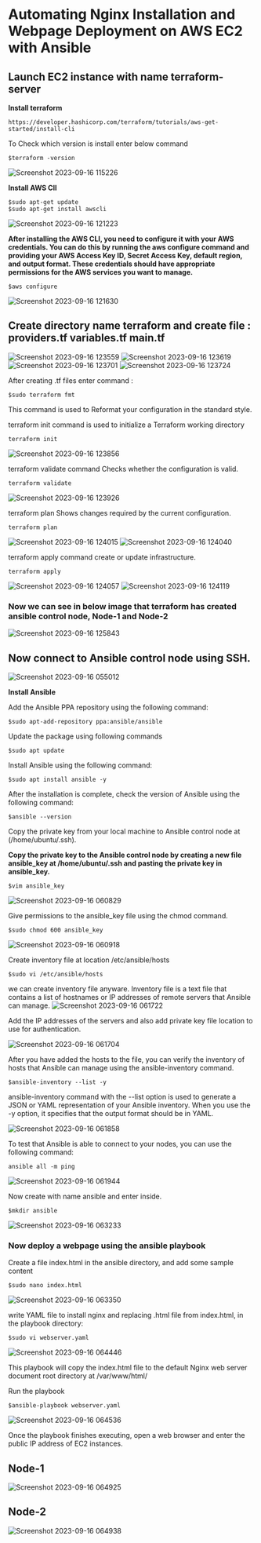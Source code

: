 # Automating Nginx Installation and Webpage Deployment on AWS EC2 with Ansible

## Launch EC2 instance with name terraform-server

**Install terraform**
```
https://developer.hashicorp.com/terraform/tutorials/aws-get-started/install-cli
```

To Check which version is install enter below command
```
$terraform -version
```

![Screenshot 2023-09-16 115226](https://github.com/pradip2994/Ansible-Project/assets/124191442/86884aa2-de96-48f7-88d8-90f8e24927f9)


**Install AWS ClI**

```
$sudo apt-get update
$sudo apt-get install awscli 
```

![Screenshot 2023-09-16 121223](https://github.com/pradip2994/Ansible-Project/assets/124191442/9656ec33-864f-4907-b821-f6773f613517)


**After installing the AWS CLI, you need to configure it with your AWS credentials. You can do this by running the aws configure command and providing your AWS Access Key ID, Secret Access Key, default region, and output format. These credentials should have appropriate permissions for the AWS services you want to manage.**

```
$aws configure
```

![Screenshot 2023-09-16 121630](https://github.com/pradip2994/Ansible-Project/assets/124191442/3f090a0b-82d4-4159-9010-e57a00d0475b)

## Create directory name terraform and create file : **providers.tf** **variables.tf** **main.tf**

![Screenshot 2023-09-16 123559](https://github.com/pradip2994/Ansible-Project/assets/124191442/37c5d6d0-a1ad-4b31-ad11-a19ad416a900)
![Screenshot 2023-09-16 123619](https://github.com/pradip2994/Ansible-Project/assets/124191442/6c7cb95a-f9cc-46d9-908d-42b9fb0d67e4)
![Screenshot 2023-09-16 123701](https://github.com/pradip2994/Ansible-Project/assets/124191442/dc177dd8-7eea-4cb4-b9fb-8bcc5ebfda5f)
![Screenshot 2023-09-16 123724](https://github.com/pradip2994/Ansible-Project/assets/124191442/65d73b13-8066-43f0-a7e2-9a44f928bac7)


After creating .tf files enter command :

```
$sudo terraform fmt
```
This command is used to Reformat your configuration in the standard style.

terraform init command is used to initialize a Terraform working directory

```
terraform init
```

![Screenshot 2023-09-16 123856](https://github.com/pradip2994/Ansible-Project/assets/124191442/bffcc996-075c-4e04-9c06-b06655850a2c)

terraform validate command Checks whether the configuration is valid.

```
terraform validate
```

![Screenshot 2023-09-16 123926](https://github.com/pradip2994/Ansible-Project/assets/124191442/05591f7f-7b59-487c-8a8b-f74ccaf832fa)

terraform plan Shows changes required by the current configuration.

```
terraform plan
```
![Screenshot 2023-09-16 124015](https://github.com/pradip2994/Ansible-Project/assets/124191442/5297a5ba-b58f-4a9a-8f38-5bbc37a3823d)
![Screenshot 2023-09-16 124040](https://github.com/pradip2994/Ansible-Project/assets/124191442/7a15be23-9a8f-42ac-a3db-f8a650e14e4f)

terraform apply command create or update infrastructure.

```
terraform apply
```

![Screenshot 2023-09-16 124057](https://github.com/pradip2994/Ansible-Project/assets/124191442/8586391e-c07f-4a46-b690-f608f50ad4a8)
![Screenshot 2023-09-16 124119](https://github.com/pradip2994/Ansible-Project/assets/124191442/e2c13523-ffe4-4250-92b6-80e42ec27b96)

### Now we can see in below image that terraform has created ansible control node, Node-1 and Node-2

![Screenshot 2023-09-16 125843](https://github.com/pradip2994/Ansible-Project/assets/124191442/f7c3e569-b978-45d8-b076-db491d208bb5)

## Now connect to Ansible control node using SSH.
![Screenshot 2023-09-16 055012](https://github.com/pradip2994/Ansible-Project/assets/124191442/9a9aaed2-1d6b-47e2-a84e-d77effae1247)

**Install Ansible**

Add the Ansible PPA repository using the following command:
```
$sudo apt-add-repository ppa:ansible/ansible
```

Update the package using following commands

```
$sudo apt update
```

Install Ansible using the following command:

```
$sudo apt install ansible -y
```

After the installation is complete, check the version of Ansible using the following command:

```
$ansible --version
```

Copy the private key from your local machine to  Ansible control node at (/home/ubuntu/.ssh).

**Copy the private key to the Ansible control node by creating a new file ansible_key at /home/ubuntu/.ssh and pasting the private key in ansible_key.**

```
$vim ansible_key
```

![Screenshot 2023-09-16 060829](https://github.com/pradip2994/Ansible-Project/assets/124191442/78fa1bd4-ccb1-4b0f-8e59-f57b74a64616)

Give permissions to the ansible_key file using the chmod command.

```
$sudo chmod 600 ansible_key
```

![Screenshot 2023-09-16 060918](https://github.com/pradip2994/Ansible-Project/assets/124191442/86349fd3-95a5-4260-a44c-ac45fd3b52dc)

Create inventory file at location /etc/ansible/hosts

```
$sudo vi /etc/ansible/hosts
```
we can create inventory file anyware.
Inventory file is a text file that contains a list of hostnames or IP addresses of remote servers that Ansible can manage.
![Screenshot 2023-09-16 061722](https://github.com/pradip2994/Ansible-Project/assets/124191442/4a2b2103-c146-44e8-b6ea-6493ccbc785f)

Add the IP addresses of the servers and also add private key file location to use for authentication.

![Screenshot 2023-09-16 061704](https://github.com/pradip2994/Ansible-Project/assets/124191442/3851964a-a1a3-4707-9cca-0d8b3e70aba2)

After you have added the hosts to the file, you can verify the inventory of hosts that Ansible can manage using the ansible-inventory command.

```
$ansible-inventory --list -y
```

ansible-inventory command with the --list option is used to generate a JSON or YAML representation of your Ansible inventory. When you use the -y option, it specifies that the output format should be in YAML. 

![Screenshot 2023-09-16 061858](https://github.com/pradip2994/Ansible-Project/assets/124191442/604f63d8-f592-47e4-b702-38cdc9141daf)

To test that Ansible is able to connect to your nodes, you can use the following command:

```
ansible all -m ping
```

![Screenshot 2023-09-16 061944](https://github.com/pradip2994/Ansible-Project/assets/124191442/69dd2318-b441-4d93-b2a1-7fd744f226ae)

Now create with name ansible and enter inside.

```
$mkdir ansible
```

![Screenshot 2023-09-16 063233](https://github.com/pradip2994/Ansible-Project/assets/124191442/e60a6681-977e-4703-9083-027001e6821b)

### Now deploy a webpage using the ansible playbook

Create a file index.html in the ansible directory, and add some sample content

```
$sudo nano index.html
```

![Screenshot 2023-09-16 063350](https://github.com/pradip2994/Ansible-Project/assets/124191442/4484e355-1201-43ec-9a22-e8cc8dcb59ea)

write YAML file to install nginx and replacing .html file from index.html, in the playbook directory:

```
$sudo vi webserver.yaml
```

![Screenshot 2023-09-16 064446](https://github.com/pradip2994/Ansible-Project/assets/124191442/0fd54217-34e6-4cb4-b5cb-2105566b1206)

This playbook will copy the index.html file to the default Nginx web server document root directory at /var/www/html/

Run the playbook

```
$ansible-playbook webserver.yaml
```

![Screenshot 2023-09-16 064536](https://github.com/pradip2994/Ansible-Project/assets/124191442/4f15fc58-7510-4003-a3a8-9e7be2fe6815)

Once the playbook finishes executing, open a web browser and enter the public IP address of EC2 instances.

## Node-1
![Screenshot 2023-09-16 064925](https://github.com/pradip2994/Ansible-Project/assets/124191442/af9891f9-1642-47dc-9d34-3d35991d6d3c)


## Node-2

![Screenshot 2023-09-16 064938](https://github.com/pradip2994/Ansible-Project/assets/124191442/5616d475-6a84-4448-8fc6-860148f579b8)


